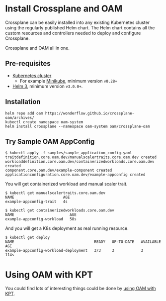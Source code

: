 # Install Crossplane and OAM

Crossplane can be easily installed into any existing Kubernetes cluster using
the regularly published Helm chart. The Helm chart contains all the custom
resources and controllers needed to deploy and configure Crossplane.

Crossplane and OAM all in one.

## Pre-requisites

* [Kubernetes cluster](https://kubernetes.io/docs/setup/)
  * For example
    [Minikube](https://kubernetes.io/docs/tasks/tools/install-minikube/),
    minimum version `v0.28+`
* [Helm 3](https://helm.sh/docs/intro/), minimum version `v3.0.0+`.


## Installation

```console
helm repo add oam https://wonderflow.github.io/crossplane-oam/archives/
kubectl create namespace oam-system
helm install crossplane --namespace oam-system oam/crossplane-oam
```

## Try Sample OAM AppConfig

```
$ kubectl apply -f samples/sample_application_config.yaml
traitdefinition.core.oam.dev/manualscalertraits.core.oam.dev created
workloaddefinition.core.oam.dev/containerizedworkloads.core.oam.dev created
component.core.oam.dev/example-component created
applicationconfiguration.core.oam.dev/example-appconfig created
```

You will get containerized workload and manual scaler trait.

```
$ kubectl get manualscalertraits.core.oam.dev
NAME                      AGE
example-appconfig-trait   4s
```

```
$ kubectl get containerizedworkloads.core.oam.dev
NAME                         AGE
example-appconfig-workload   58s
```

And you will get a K8s deployment as real running resource.

```
$ kubectl get deploy
NAME                                    READY   UP-TO-DATE   AVAILABLE   AGE
example-appconfig-workload-deployment   3/3     3            3           114s
```

# Using OAM with KPT

You could find lots of interesting things could be done by [using OAM with KPT](kpt/README.md).